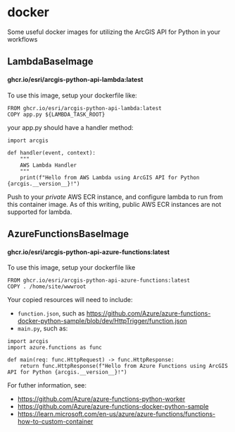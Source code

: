 # docker

Some useful docker images for utilizing the ArcGIS API for Python in your workflows

## LambdaBaseImage

#### ghcr.io/esri/arcgis-python-api-lambda:latest

To use this image, setup your dockerfile like:
```
FROM ghcr.io/esri/arcgis-python-api-lambda:latest
COPY app.py ${LAMBDA_TASK_ROOT}
```

your app.py should have a handler method:
```
import arcgis

def handler(event, context):
    """
    AWS Lambda Handler
    """
    print(f"Hello from AWS Lambda using ArcGIS API for Python {arcgis.__version__}!")
```

Push to your _private_ AWS ECR instance, and configure lambda to run from this container image.  As of this writing, public AWS ECR instances are not supported for lambda.

## AzureFunctionsBaseImage

#### ghcr.io/esri/arcgis-python-api-azure-functions:latest

To use this image, setup your dockerfile like
```
FROM ghcr.io/esri/arcgis-python-api-azure-functions:latest
COPY . /home/site/wwwroot
```

Your copied resources will need to include:
- `function.json`, such as https://github.com/Azure/azure-functions-docker-python-sample/blob/dev/HttpTrigger/function.json
- `main.py`, such as:

```
import arcgis
import azure.functions as func

def main(req: func.HttpRequest) -> func.HttpResponse:
    return func.HttpResponse(f"Hello from Azure Functions using ArcGIS API for Python {arcgis.__version__}!")
```

For futher information, see:
- https://github.com/Azure/azure-functions-python-worker
- https://github.com/Azure/azure-functions-docker-python-sample
- https://learn.microsoft.com/en-us/azure/azure-functions/functions-how-to-custom-container